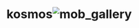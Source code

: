 # kosmos![mob_gallery](https://github.com/OlgaZakablutski/kosmos/assets/92260064/61a3fc4a-ea4d-43df-ac15-acedea4448fc)
